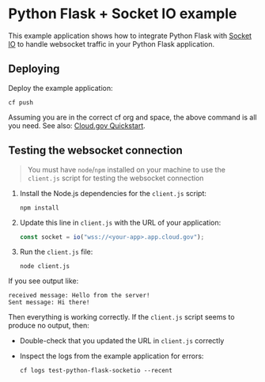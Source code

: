 # Python Flask + Socket IO example

This example application shows how to integrate Python Flask with [Socket IO](https://socket.io/) to handle websocket traffic in your Python Flask application.

## Deploying

Deploy the example application:

  ```shell
  cf push
  ```

Assuming you are in the correct cf org and space, the above command is all you
need.  See also: [Cloud.gov Quickstart](https://cloud.gov/docs/getting-started/your-first-deploy/).

## Testing the websocket connection

> You must have `node`/`npm` installed on your machine to use the `client.js` script for testing the websocket connection

1. Install the Node.js dependencies for the `client.js` script:

    ```shell
    npm install
    ```

1. Update this line in `client.js` with the URL of your application:

    ```javascript
    const socket = io("wss://<your-app>.app.cloud.gov");
    ```

1. Run the `client.js` file:

    ```shell
    node client.js
    ```

If you see output like:

  ```shell
  received message: Hello from the server!
  Sent message: Hi there!
  ```

Then everything is working correctly. If the `client.js` script seems to produce no output, then:

- Double-check that you updated the URL in `client.js` correctly
- Inspect the logs from the example application for errors:

    ```shell
    cf logs test-python-flask-socketio --recent
    ```

<!-- Auto-update: 2025-10-19T11:27:43.657498 -->
